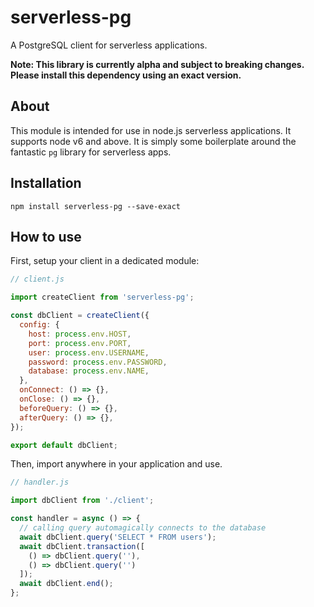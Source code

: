 # serverless-pg

A PostgreSQL client for serverless applications.

**Note: This library is currently alpha and subject to breaking changes. Please install this dependency using an exact version.**

## About

This module is intended for use in node.js serverless applications. It supports node v6 and above. It is simply some boilerplate around the fantastic `pg` library for serverless apps.

## Installation

`npm install serverless-pg --save-exact`

## How to use

First, setup your client in a dedicated module:
```javascript
// client.js

import createClient from 'serverless-pg';

const dbClient = createClient({
  config: {
    host: process.env.HOST,
    port: process.env.PORT,
    user: process.env.USERNAME,
    password: process.env.PASSWORD,
    database: process.env.NAME,
  },
  onConnect: () => {},
  onClose: () => {},
  beforeQuery: () => {},
  afterQuery: () => {},
});

export default dbClient;
```


Then, import anywhere in your application and use.

```javascript
// handler.js

import dbClient from './client';

const handler = async () => {
  // calling query automagically connects to the database
  await dbClient.query('SELECT * FROM users');
  await dbClient.transaction([
    () => dbClient.query(''),
    () => dbClient.query('')
  ]);
  await dbClient.end();
};
```
